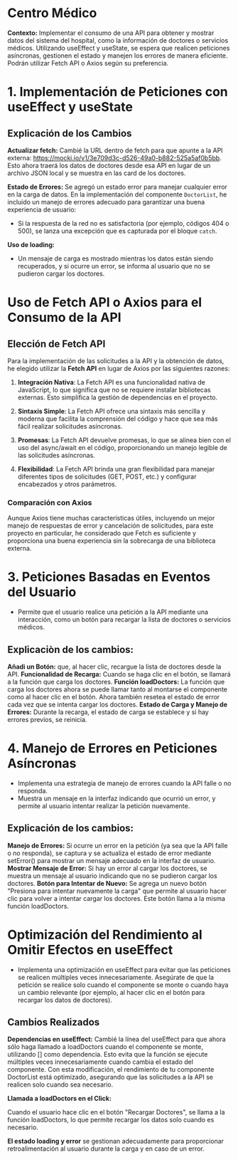 # Centro Médico  

**Contexto:**
Implementar el consumo de una API para obtener y
mostrar datos del sistema del hospital, como la información de doctores o servicios médicos.
Utilizando useEffect y useState, se espera que realicen peticiones asíncronas, gestionen el
estado y manejen los errores de manera eficiente. Podrán utilizar Fetch API o Axios según su
preferencia.

 # 1. Implementación de Peticiones con useEffect y useState
## Explicación de los Cambios
**Actualizar fetch:**
Cambié la URL dentro de fetch para que apunte a la API externa: https://mocki.io/v1/3e709d3c-d526-49a0-b882-525a5af0b5bb.
Esto ahora traerá los datos de doctores desde esa API en lugar de un archivo JSON local y se muestra en las card de los doctores.

**Estado de Errores:**
Se agregó un estado error para manejar cualquier error en la carga de datos.
En la implementación del componente `DoctorList`, he incluido un manejo de errores adecuado para garantizar una buena experiencia de usuario:  

- Si la respuesta de la red no es satisfactoria (por ejemplo, códigos 404 o 500), se lanza una excepción que es capturada por el bloque `catch`.

**Uso de loading:**
- Un mensaje de carga es mostrado mientras los datos están siendo recuperados, y si ocurre un error, se informa al usuario que no se pudieron cargar los doctores.  




# Uso de Fetch API o Axios para el Consumo de la API

## Elección de Fetch API  

Para la implementación de las solicitudes a la API y la obtención de datos, he elegido utilizar la **Fetch API** en lugar de Axios por las siguientes razones:  

1. **Integración Nativa**: La Fetch API es una funcionalidad nativa de JavaScript, lo que significa que no se requiere instalar bibliotecas externas. Esto simplifica la gestión de dependencias en el proyecto.  

2. **Sintaxis Simple**: La Fetch API ofrece una sintaxis más sencilla y moderna que facilita la comprensión del código y hace que sea más fácil realizar solicitudes asíncronas.  

3. **Promesas**: La Fetch API devuelve promesas, lo que se alinea bien con el uso del async/await en el código, proporcionando un manejo legible de las solicitudes asíncronas.  

4. **Flexibilidad**: La Fetch API brinda una gran flexibilidad para manejar diferentes tipos de solicitudes (GET, POST, etc.) y configurar encabezados y otros parámetros.  

### Comparación con Axios  

Aunque Axios tiene muchas características útiles, incluyendo un mejor manejo de respuestas de error y cancelación de solicitudes, para este proyecto en particular, he considerado que Fetch es suficiente y proporciona una buena experiencia sin la sobrecarga de una biblioteca externa.


# 3. Peticiones Basadas en Eventos del Usuario
- Permite que el usuario realice una petición a la API mediante una interacción, como un botón para recargar la lista de doctores o servicios médicos.
## Explicaciòn de los cambios:
**Añadi un Botón:** que, al hacer clic, recargue la lista de doctores desde la API.
**Funcionalidad de Recarga:** Cuando se haga clic en el botón, se llamará a la función que carga los doctores.
**Función loadDoctors:** La función que carga los doctores ahora se puede llamar tanto al montarse el componente como al hacer clic en el botón. Ahora también resetea el estado de error cada vez que se intenta cargar los doctores.
**Estado de Carga y Manejo de Errores:** Durante la recarga, el estado de carga se establece y si hay errores previos, se reinicia.

# 4. Manejo de Errores en Peticiones Asíncronas
- Implementa una estrategia de manejo de errores cuando la API falle o no responda.
- Muestra un mensaje en la interfaz indicando que ocurrió un error, y permite al usuario intentar realizar la petición nuevamente.

## Explicación de los cambios:

**Manejo de Errores:**
Si ocurre un error en la petición (ya sea que la API falle o no responda), se captura y se actualiza el estado de error mediante setError() para mostrar un mensaje adecuado en la interfaz de usuario.
**Mostrar Mensaje de Error:**
Si hay un error al cargar los doctores, se muestra un mensaje al usuario indicando que no se pudieron cargar los doctores.
**Botón para Intentar de Nuevo:**
Se agrega un nuevo botón "Presiona para intentar nuevamente la carga" que permite al usuario hacer clic para volver a intentar cargar los doctores. Este botón llama a la misma función loadDoctors.

# Optimización del Rendimiento al Omitir Efectos en useEffect 
- Implementa una optimización en useEffect para evitar que las peticiones se realicen
múltiples veces innecesariamente. Asegúrate de que la petición se realice solo cuando
el componente se monte o cuando haya un cambio relevante (por ejemplo, al hacer clic
en el botón para recargar los datos de doctores).

## Cambios Realizados
**Dependencias en useEffect:**
Cambié la línea del useEffect para que ahora sólo haga llamado a loadDoctors cuando el componente se monte, utilizando [] como dependencia. Esto evita que la función se ejecute múltiples veces innecesariamente cuando cambia el estado del componente.
Con esta modificación, el rendimiento de tu componente DoctorList está optimizado, asegurando que las solicitudes a la API se realicen solo cuando sea necesario.

**Llamada a loadDoctors en el Click:**

Cuando el usuario hace clic en el botón "Recargar Doctores", se llama a la función loadDoctors, lo que permite recargar los datos solo cuando es necesario.

**El estado loading y error** se gestionan adecuadamente para proporcionar retroalimentación al usuario durante la carga y en caso de un error.
